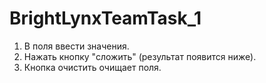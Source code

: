 # BrightLynxTeamTask_1
1. В поля ввести значения.
2. Нажать кнопку "сложить" (результат появится ниже).
3. Кнопка очистить очищает поля.
